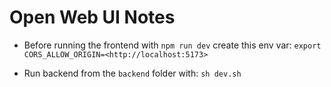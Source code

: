 # Open Web UI Notes

- Before running the frontend with `npm run dev` create this env var: `export CORS_ALLOW_ORIGIN=<http://localhost:5173>`

- Run backend from the `backend` folder with: `sh dev.sh`

